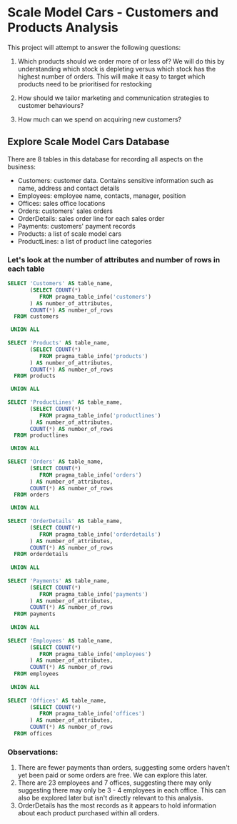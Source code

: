 # Scale Model Cars - Customers and Products Analysis

This project will attempt to answer the following questions:

1. Which products should we order more of or less of? 
   We will do this by understanding which stock is depleting versus which stock has the highest number of orders.
   This will make it easy to target which products need to be prioritised for restocking
   
2. How should we tailor marketing and communication strategies to customer behaviours?
   
3. How much can we spend on acquiring new customers?

## Explore Scale Model Cars Database

There are 8 tables in this database for recording all aspects on the business:
- Customers: customer data. Contains sensitive information such as name, address and contact details
- Employees: employee name, contacts, manager, position
- Offices: sales office locations
- Orders: customers' sales orders
- OrderDetails: sales order line for each sales order
- Payments: customers' payment records
- Products: a list of scale model cars
- ProductLines: a list of product line categories

### Let's look at the number of attributes and number of rows in each table
```sql
SELECT 'Customers' AS table_name,
	   (SELECT COUNT(*)
	      FROM pragma_table_info('customers')
	   ) AS number_of_attributes,
       COUNT(*) AS number_of_rows
  FROM customers

 UNION ALL
 
SELECT 'Products' AS table_name,
	   (SELECT COUNT(*)
	      FROM pragma_table_info('products')
	   ) AS number_of_attributes,
       COUNT(*) AS number_of_rows
  FROM products

 UNION ALL
 
SELECT 'ProductLines' AS table_name,
	   (SELECT COUNT(*)
	      FROM pragma_table_info('productlines')
	   ) AS number_of_attributes,
       COUNT(*) AS number_of_rows
  FROM productlines

 UNION ALL
 
SELECT 'Orders' AS table_name,
	   (SELECT COUNT(*)
	      FROM pragma_table_info('orders')
	   ) AS number_of_attributes,
       COUNT(*) AS number_of_rows
  FROM orders

 UNION ALL
 
SELECT 'OrderDetails' AS table_name,
	   (SELECT COUNT(*)
	      FROM pragma_table_info('orderdetails')
	   ) AS number_of_attributes,
       COUNT(*) AS number_of_rows
  FROM orderdetails
  
 UNION ALL
 
SELECT 'Payments' AS table_name,
	   (SELECT COUNT(*)
	      FROM pragma_table_info('payments')
	   ) AS number_of_attributes,
       COUNT(*) AS number_of_rows
  FROM payments
  
 UNION ALL
 
SELECT 'Employees' AS table_name,
	   (SELECT COUNT(*)
	      FROM pragma_table_info('employees')
	   ) AS number_of_attributes,
       COUNT(*) AS number_of_rows
  FROM employees
		
 UNION ALL
 
SELECT 'Offices' AS table_name,
	   (SELECT COUNT(*)
	      FROM pragma_table_info('offices')
	   ) AS number_of_attributes,
       COUNT(*) AS number_of_rows
  FROM offices
```

### Observations:
1. There are fewer payments than orders, suggesting some orders haven't yet been paid or some orders are free. We can explore this later.
2. There are 23 employees and 7 offices, suggesting there may only suggesting there may only be 3 - 4 employees in each office. This can also be explored later but isn't directly relevant to this analysis. 
3. OrderDetails has the most records as it appears to hold information about each product purchased within all orders.
